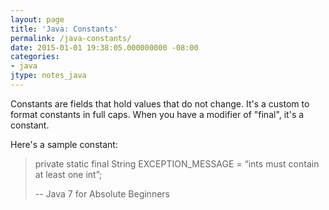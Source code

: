 ```yaml
---
layout: page
title: 'Java: Constants'
permalink: /java-constants/
date: 2015-01-01 19:38:05.000000000 -08:00
categories:
- java
jtype: notes_java
---
```



Constants are fields that hold values that do not change. It's a custom to format constants in full caps. When you have a modifier of "final", it's a constant.

Here's a sample constant:

> private static final String EXCEPTION_MESSAGE =
>           “ints must contain at least one int”;
>
>
>
> -- Java 7 for Absolute Beginners

